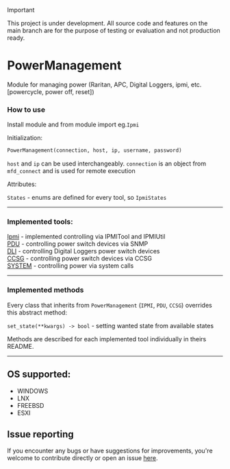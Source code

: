 > [!IMPORTANT] 
> This project is under development. All source code and features on the main branch are for the purpose of testing or evaluation and not production ready.

# PowerManagement

Module for managing power (Raritan, APC, Digital Loggers, ipmi, etc. [powercycle, power off, reset])

### How to use

Install module and from module import eg.`Ipmi`

Initialization:

```python
PowerManagement(connection, host, ip, username, password)
```
`host` and `ip` can be used interchangeably. 
`connection` is an object from `mfd_connect` and is used for remote execution

Attributes:

`States` - enums are defined for every tool, so `IpmiStates`
___
### Implemented tools:

[Ipmi](IPMI.md) - implemented controlling via IPMITool and IPMIUtil\
[PDU](PDU.md) - controlling power switch devices via SNMP\
[DLI](DLI.md) - controlling Digital Loggers power switch devices\
[CCSG](CCSG.md) - controlling power switch devices via CCSG\
[SYSTEM](SYSTEM.md) - controlling power via system calls
___

### Implemented methods
Every class that inherits from `PowerManagement` (`IPMI`, `PDU`, `CCSG`) overrides this abstract method:

`set_state(**kwargs) -> bool` - setting wanted state from available states

Methods are described for each implemented tool individually in theirs README.

---

## OS supported:

* WINDOWS
* LNX
* FREEBSD
* ESXI

## Issue reporting

If you encounter any bugs or have suggestions for improvements, you're welcome to contribute directly or open an issue [here](https://github.com/intel/mfd-powermanagement/issues).
